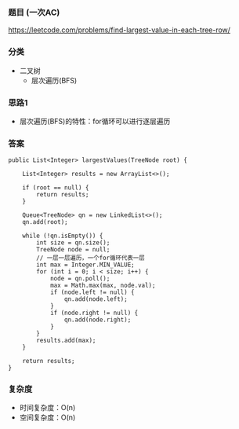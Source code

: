 ### 题目 (一次AC)
https://leetcode.com/problems/find-largest-value-in-each-tree-row/

### 分类
* 二叉树
    * 层次遍历(BFS)

### 思路1
* 层次遍历(BFS)的特性：for循环可以进行逐层遍历

### 答案
```
public List<Integer> largestValues(TreeNode root) {
    
    List<Integer> results = new ArrayList<>();
    
    if (root == null) {
        return results;
    }
    
    Queue<TreeNode> qn = new LinkedList<>();
    qn.add(root);
    
    while (!qn.isEmpty()) {
        int size = qn.size();
        TreeNode node = null;
        // 一层一层遍历，一个for循环代表一层
        int max = Integer.MIN_VALUE;
        for (int i = 0; i < size; i++) {
            node = qn.poll();
            max = Math.max(max, node.val);
            if (node.left != null) {
                qn.add(node.left);
            }
            if (node.right != null) {
                qn.add(node.right);
            }
        }
        results.add(max);
    }
    
    return results;
}
```

### 复杂度
* 时间复杂度：O(n)
* 空间复杂度：O(n)
